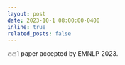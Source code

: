 ```yaml
---
layout: post
date: 2023-10-1 08:00:00-0400
inline: true
related_posts: false
---
```


🔥🔥1 paper accepted by EMNLP 2023.